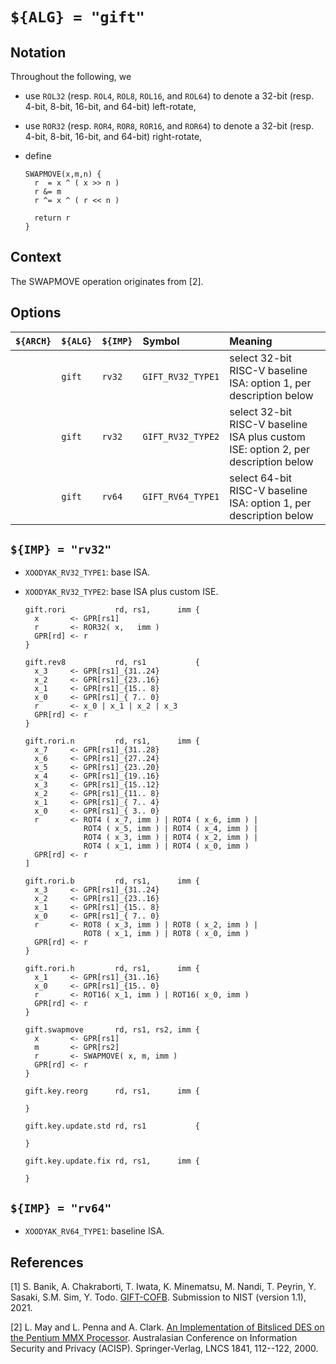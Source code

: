 # `${ALG} = "gift"`

<!--- -------------------------------------------------------------------- --->

## Notation

Throughout the following, we

- use `ROL32` (resp. `ROL4`, `ROL8`, `ROL16`, and `ROL64`) to denote a 32-bit (resp. 4-bit, 8-bit, 16-bit, and 64-bit)  left-rotate,
- use `ROR32` (resp. `ROR4`, `ROR8`, `ROR16`, and `ROR64`) to denote a 32-bit (resp. 4-bit, 8-bit, 16-bit, and 64-bit) right-rotate,
- define

  ```
  SWAPMOVE(x,m,n) {
    r  = x ^ ( x >> n )
    r &= m
    r ^= x ^ ( r << n )
  
    return r
  }
  ```

<!--- -------------------------------------------------------------------- --->

## Context

The SWAPMOVE operation originates from [2].

<!--- -------------------------------------------------------------------- --->

## Options

| `${ARCH}` | `${ALG}`  | `${IMP}`  | Symbol               | Meaning                                                                                                        |
| :-------- | :-------- | :-------- | :------------------- | :------------------------------------------------------------------------------------------------------------- |
|           | `gift`    | `rv32`    | `GIFT_RV32_TYPE1`    | select 32-bit RISC-V baseline ISA:                 option 1, per description below                             |
|           | `gift`    | `rv32`    | `GIFT_RV32_TYPE2`    | select 32-bit RISC-V baseline ISA plus custom ISE: option 2, per description below                             |
|           | `gift`    | `rv64`    | `GIFT_RV64_TYPE1`    | select 64-bit RISC-V baseline ISA:                 option 1, per description below                             |

<!--- -------------------------------------------------------------------- --->

## `${IMP} = "rv32"`

- `XOODYAK_RV32_TYPE1`: base ISA.

- `XOODYAK_RV32_TYPE2`: base ISA plus custom ISE.

  ```
  gift.rori           rd, rs1,      imm {
    x       <- GPR[rs1]
    r       <- ROR32( x,   imm )
    GPR[rd] <- r
  }
  
  gift.rev8           rd, rs1           { 
    x_3     <- GPR[rs1]_{31..24}
    x_2     <- GPR[rs1]_{23..16}
    x_1     <- GPR[rs1]_{15.. 8}
    x_0     <- GPR[rs1]_{ 7.. 0}
    r       <- x_0 | x_1 | x_2 | x_3
    GPR[rd] <- r
  }
  
  gift.rori.n         rd, rs1,      imm {
    x_7     <- GPR[rs1]_{31..28}
    x_6     <- GPR[rs1]_{27..24}
    x_5     <- GPR[rs1]_{23..20}
    x_4     <- GPR[rs1]_{19..16}
    x_3     <- GPR[rs1]_{15..12}
    x_2     <- GPR[rs1]_{11.. 8}
    x_1     <- GPR[rs1]_{ 7.. 4}
    x_0     <- GPR[rs1]_{ 3.. 0}
    r       <- ROT4 ( x_7, imm ) | ROT4 ( x_6, imm ) | 
               ROT4 ( x_5, imm ) | ROT4 ( x_4, imm ) | 
               ROT4 ( x_3, imm ) | ROT4 ( x_2, imm ) | 
               ROT4 ( x_1, imm ) | ROT4 ( x_0, imm ) 
    GPR[rd] <- r
  ]
  
  gift.rori.b         rd, rs1,      imm {
    x_3     <- GPR[rs1]_{31..24}
    x_2     <- GPR[rs1]_{23..16}
    x_1     <- GPR[rs1]_{15.. 8}
    x_0     <- GPR[rs1]_{ 7.. 0}
    r       <- ROT8 ( x_3, imm ) | ROT8 ( x_2, imm ) | 
               ROT8 ( x_1, imm ) | ROT8 ( x_0, imm ) 
    GPR[rd] <- r
  }
  
  gift.rori.h         rd, rs1,      imm {
    x_1     <- GPR[rs1]_{31..16}
    x_0     <- GPR[rs1]_{15.. 0}
    r       <- ROT16( x_1, imm ) | ROT16( x_0, imm )
    GPR[rd] <- r
  }
  
  gift.swapmove       rd, rs1, rs2, imm {
    x       <- GPR[rs1]
    m       <- GPR[rs2]
    r       <- SWAPMOVE( x, m, imm )
    GPR[rd] <- r
  }
  
  gift.key.reorg      rd, rs1,      imm {
  
  }
  
  gift.key.update.std rd, rs1           {
  
  }
  
  gift.key.update.fix rd, rs1,      imm {
  
  }
  ```

<!--- -------------------------------------------------------------------- --->

## `${IMP} = "rv64"`

- `XOODYAK_RV64_TYPE1`: baseline ISA.

<!--- -------------------------------------------------------------------- --->

## References

[1] S. Banik, A. Chakraborti, T. Iwata, K. Minematsu, M. Nandi, T. Peyrin, Y. Sasaki, S.M. Sim, Y. Todo.
    [GIFT-COFB](https://csrc.nist.gov/CSRC/media/Projects/lightweight-cryptography/documents/finalist-round/updated-spec-doc/gift-cofb-spec-final.pdf).
    Submission to NIST (version 1.1), 2021.

[2] L. May and L. Penna and A. Clark.
    [An Implementation of Bitsliced DES on the Pentium MMX Processor](https://link.springer.com/chapter/10.1007/10718964_10).
    Australasian Conference on Information Security and Privacy (ACISP). Springer-Verlag, LNCS 1841, 112--122, 2000.

<!--- -------------------------------------------------------------------- --->
